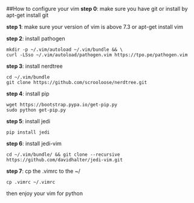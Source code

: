 ##How to configure your vim
**step 0**: make sure you have git or install by apt-get install git

**step 1**: make sure your version of vim is above 7.3 or apt-get install vim

**step 2**: install pathogen 
```
mkdir -p ~/.vim/autoload ~/.vim/bundle && \ 
curl -LSso ~/.vim/autoload/pathogen.vim https://tpo.pe/pathogen.vim
```

**step 3**: install nerdtree 
```
cd ~/.vim/bundle
git clone https://github.com/scrooloose/nerdtree.git
```

**step 4**: install pip
```
wget https://bootstrap.pypa.io/get-pip.py
sudo python get-pip.py
```

**step 5**: install jedi
```
pip install jedi
```

**step 6**: install jedi-vim
```
cd ~/.vim/bundle/ && git clone --recursive https://github.com/davidhalter/jedi-vim.git
```

**step 7**: cp the .vimrc to the ~/
```
cp .vimrc ~/.vimrc
```

then enjoy your vim for python
